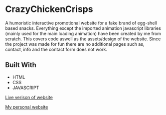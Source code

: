 # CrazyChickenCrisps



A humoristic interactive promotional website for a fake brand of egg-shell based snacks. Everything except the imported animation javascript libraries (mainly used for the main loading animation) have been created by me from scratch. This covers code aswell as the assets/design of the website. Since the project was made for fun there are no additional pages such as, contact, info and the contact form does not work.



## Built With

*  HTML
*  CSS
*  JAVASCRIPT

[Live verison of website](https://crazychickencrisps.netlify.com/) 
 
[My personal website](https://williamkalin.netlify.com/)
